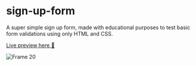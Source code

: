 # sign-up-form

A super simple sign up form, made with educational purposes to test basic form validations using only HTML and CSS.

[Live preview here 🤖](https://pvdevs.github.io/sign-up-form/)

![Frame 20](https://github.com/pvdevs/sign-up-form/assets/128150302/1d0d48d1-cf95-4378-a375-43b0b7df8118)
